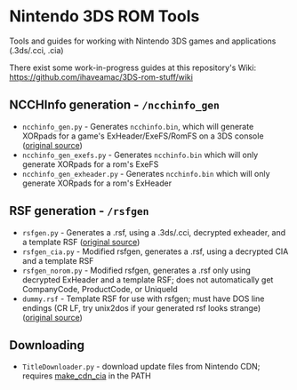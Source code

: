 # Nintendo 3DS ROM Tools
Tools and guides for working with Nintendo 3DS games and applications (.3ds/.cci, .cia)

There exist some work-in-progress guides at this repository's Wiki: https://github.com/ihaveamac/3DS-rom-stuff/wiki

## NCCHInfo generation - `/ncchinfo_gen`
* `ncchinfo_gen.py` - Generates `ncchinfo.bin`, which will generate XORpads for a game's ExHeader/ExeFS/RomFS on a 3DS console ([original source](https://github.com/d0k3/Decrypt9WIP/blob/2935c881f436cc940f44a9455c2ae63aff1744d8/scripts/ncchinfo_gen.py))
* `ncchinfo_gen_exefs.py` - Generates `ncchinfo.bin` which will only generate XORpads for a rom's ExeFS
* `ncchinfo_gen_exheader.py` - Generates `ncchinfo.bin` which will only generate XORpads for a rom's ExHeader

## RSF generation - `/rsfgen`
* `rsfgen.py` - Generates a .rsf, using a .3ds/.cci, decrypted exheader, and a template RSF ([original source](https://gbatemp.net/threads/release-exinjector-inject-original-exheaders-into-repacked-roms.373839/page-16#post-5298180))
* `rsfgen_cia.py` - Modified rsfgen, generates a .rsf, using a decrypted CIA and a template RSF
* `rsfgen_norom.py` - Modified rsfgen, generates a .rsf only using decrypted ExHeader and a template RSF; does not automatically get CompanyCode, ProductCode, or UniqueId
* `dummy.rsf` - Template RSF for use with rsfgen; must have DOS line endings (CR LF, try unix2dos if your generated rsf looks strange) ([original source](https://gist.github.com/mid-kid/d9c4ce50407c71ec9ef3))

## Downloading
* `TitleDownloader.py` - download update files from Nintendo CDN; requires [make_cdn_cia](https://github.com/ihaveamac/ctr_toolkit/tree/master/make_cdn_cia) in the PATH